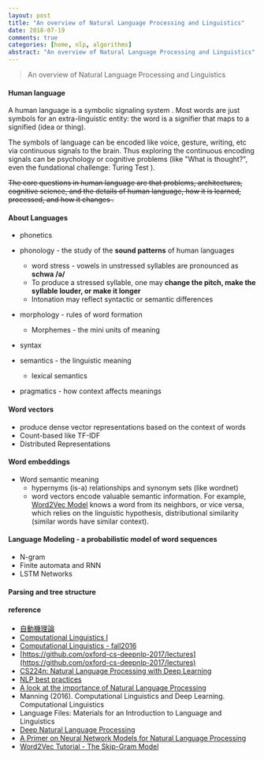 ```yaml
---
layout: post
title: "An overview of Natural Language Processing and Linguistics"
date: 2018-07-19
comments: true
categories: [home, nlp, algorithms]
abstract: "An overview of Natural Language Processing and Linguistics"
---
```


> An overview of Natural Language Processing and Linguistics

#### Human language

A human language is a symbolic signaling system . Most words are just symbols for an extra-linguistic entity: the word is a signifier that maps to a signified (idea or thing).

The symbols of language can be encoded like voice, gesture, writing, etc via continuous signals to the brain. Thus exploring the continuous encoding signals can be psychology or cognitive problems (like "What is thought?", even the fundational challenge: Turing Test ).

<del>The core questions in human language are that problems, architectures, cognitive science, and the details of human language, how it is learned, processed, and how it changes .</del>

#### About Languages

-   phonetics
-   phonology - the study of the **sound patterns** of human languages

    -   word stress - vowels in unstressed syllables are pronounced as **schwa /ə/**
    -   To produce a stressed syllable, one may **change the pitch, make the syllable louder, or make it longer**
    -   Intonation may reflect syntactic or semantic differences

-   morphology - rules of word formation
    -   Morphemes - the mini units of meaning
-   syntax
-   semantics - the linguistic meaning

    -   lexical semantics

-   pragmatics - how context affects meanings

#### Word vectors

-   produce dense vector representations based on the context of words
-   Count-based like TF-IDF
-   Distributed Representations

#### Word embeddings

-   Word semantic meaning
    -   hypernyms (is-a) relationships and synonym sets (like wordnet)
    -   word vectors encode valuable semantic information. For example, [Word2Vec Model](http://mccormickml.com/2016/04/19/word2vec-tutorial-the-skip-gram-model/) knows a word from its neighbors, or vice versa, which relies on the linguistic hypothesis, distributional similarity (similar words have similar context).

#### Language Modeling - a probabilistic model of word sequences

-   N-gram
-   Finite automata and RNN
-   LSTM Networks

#### Parsing and tree structure

#### reference

-   [自動機理論](http://prompt.nou.edu.tw/web/sno204/content/w01/01-02-01t.htm)
-   [Computational Linguistics I](http://www.cs.umd.edu/class/fall2017/cmsc723/)
-   [Computational Linguistics - fall2016](http://www.cs.umd.edu/class/fall2016/cmsc723//lectures/)
-   [https://github.com/oxford-cs-deepnlp-2017/lectures](https://github.com/oxford-cs-deepnlp-2017/lectures)
-   [CS224n: Natural Language Processing with Deep Learning](http://web.stanford.edu/class/cs224n/index.html)
-   [NLP best practices](http://ruder.io/deep-learning-nlp-best-practices/index.html#introduction)
-   [A look at the importance of Natural Language Processing](http://mitp.nautil.us/article/170/last-words-computational-linguistics-and-deep-learning)
-   Manning (2016). Computational Linguistics and Deep Learning. Computational Linguistics
-   Language Files: Materials for an Introduction to Language and Linguistics
-   [Deep Natural Language Processing](https://github.com/oxford-cs-deepnlp-2017/lectures)
-   [A Primer on Neural Network Models for Natural Language Processing](http://pquentin.github.io/nnlp/nnlp.html)
-   [Word2Vec Tutorial - The Skip-Gram Model](http://mccormickml.com/2016/04/19/word2vec-tutorial-the-skip-gram-model/)
